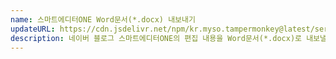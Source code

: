 ```yaml
---
name: 스마트에디터ONE Word문서(*.docx) 내보내기
updateURL: https://cdn.jsdelivr.net/npm/kr.myso.tampermonkey@latest/service/com.naver.blog-write.msword.exporter.user.js
description: 네이버 블로그 스마트에디터ONE의 편집 내용을 Word문서(*.docx)로 내보낼 수 있습니다.
---
```

